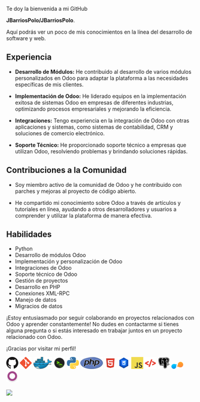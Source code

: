 Te doy la bienvenida a mi GitHub
<!----------------------------------------------->
**JBarriosPolo/JBarriosPolo**.
<!----------------------------------------------->
Aquí podrás ver un poco de mis conocimientos en la línea del desarrollo de software y web.

## Experiencia

- **Desarrollo de Módulos:** He contribuido al desarrollo de varios módulos personalizados en Odoo para adaptar la plataforma a las necesidades específicas de mis clientes.

- **Implementación de Odoo:** He liderado equipos en la implementación exitosa de sistemas Odoo en empresas de diferentes industrias, optimizando procesos empresariales y mejorando la eficiencia.

- **Integraciones:** Tengo experiencia en la integración de Odoo con otras aplicaciones y sistemas, como sistemas de contabilidad, CRM y soluciones de comercio electrónico.

- **Soporte Técnico:** He proporcionado soporte técnico a empresas que utilizan Odoo, resolviendo problemas y brindando soluciones rápidas.

## Contribuciones a la Comunidad

- Soy miembro activo de la comunidad de Odoo y he contribuido con parches y mejoras al proyecto de código abierto.

- He compartido mi conocimiento sobre Odoo a través de artículos y tutoriales en línea, ayudando a otros desarrolladores y usuarios a comprender y utilizar la plataforma de manera efectiva.

## Habilidades

- Python
- Desarrollo de módulos Odoo
- Implementación y personalización de Odoo
- Integraciones de Odoo
- Soporte técnico de Odoo
- Gestión de proyectos
- Desarrollo en PHP
- Conexiones XML-RPC
- Manejo de datos
- Migracios de datos

¡Estoy entusiasmado por seguir colaborando en proyectos relacionados con Odoo y aprender constantemente! No dudes en contactarme si tienes alguna pregunta o si estás interesado en trabajar juntos en un proyecto relacionado con Odoo.

¡Gracias por visitar mi perfil!


<!-----------------ICONOS---------------------------->
[![Github](icons/github.png)](https://github.com/JBarriosPolo) ![Git](icons/git.png) [![Docker](icons/docker.png)](https://hub.docker.com/u/hikopolo) ![Bash](icons/bash.png) ![Python](icons/python.png) ![PHP](icons/php.png) ![HTML](icons/html.png) ![CSS](icons/css.png) ![JavaScript](icons/javascript.png) ![XML](icons/xml.png) ![PostgreSQL](icons/psq.png) ![Yappy](icons/yappy.png) ![Odoo](icons/odoo.png)


<!----------------------------------------------------->
<!---------Lenguajes--------->
<img height=200 align="center" src="https://github-readme-stats.vercel.app/api/top-langs/?username=JBarriosPolo&hide=php%23,powershell,Mathematica,Ruby,Objective-C,Objective-C%2b%2b,Cuda&title_color=61dafb&text_color=ffffff&icon_color=61dafb&bg_color=20232a&langs_count=8&layout=compact&border_color=61dafb&hide_border=true&size_weight=0.5&count_weight=0.5"/>
<!---------------------------------------------------->
